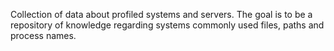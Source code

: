 Collection of data about profiled systems and servers. The goal is to be a repository of knowledge regarding systems commonly used files, paths and process names.
